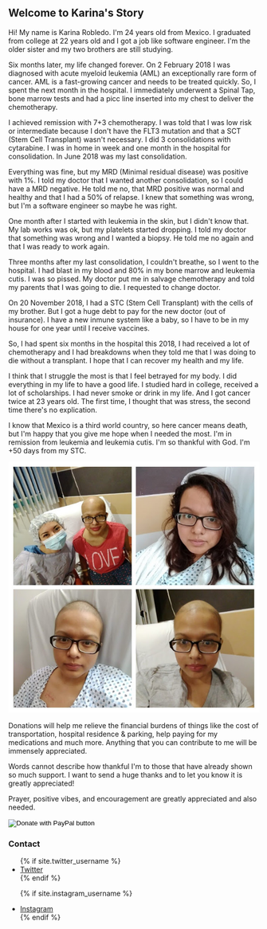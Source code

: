 <link rel="stylesheet" href="//maxcdn.bootstrapcdn.com/font-awesome/4.3.0/css/font-awesome.min.css">

## Welcome to Karina's Story

Hi! My name is Karina Robledo.  I'm 24 years old from Mexico. I graduated from college at 22 years old and I got a job like software engineer. I'm the older sister and my two brothers are still studying. 

Six months later, my life changed forever. On 2 February 2018 I was diagnosed with acute myeloid leukemia (AML) an exceptionally rare form of cancer. AML is a fast-growing cancer and needs to be treated quickly. So, I spent the next month in the hospital. I immediately underwent a Spinal Tap, bone marrow tests and had a picc line inserted into my chest to deliver the chemotherapy. 

I achieved remission with 7+3 chemotherapy. I was told that I was low risk or intermediate because I don't have the FLT3 mutation and that a SCT (Stem Cell Transplant) wasn't necessary. I did 3 consolidations with cytarabine. I was in home in week and one month in the hospital for consolidation. In June 2018 was my last consolidation. 

Everything was fine, but my MRD (Minimal residual disease) was positive with 1%. I told my doctor that I wanted another consolidation, so I could have a MRD negative. He told me no, that MRD positive was normal and healthy and that I had a 50% of relapse. I knew that something was wrong, but I'm a software engineer so maybe he was right. 

One month after I started with leukemia in the skin, but I didn't know that. My lab works was ok, but my platelets started dropping. I told my doctor that something was wrong and I wanted a biopsy. He told me no again and that I was ready to work again. 

Three months after my last consolidation, I couldn't breathe, so I went to the hospital. I had blast in my blood and 80% in my bone marrow and leukemia cutis. I was so pissed. My doctor put me in salvage chemotherapy and told my parents that I was going to die. I requested to change doctor. 

On 20 November 2018, I had a STC (Stem Cell Transplant) with the cells of my brother. But I got a huge debt to pay for the new doctor (out of insurance). I have a new inmune system like a baby, so I have to be in my house for one year until I receive vaccines. 

So, I had spent six months in the hospital this 2018, I had received a lot of chemotherapy and I had breakdowns when they told me that I was doing to die without a transplant. I hope that I can recover my health and my life.

I think that I struggle the most is that I feel betrayed for my body. I did everything in my life to have a good life. I studied hard in college, received a lot of scholarships. I had never smoke or drink in my life. And I got cancer twice at 23 years old. The first time, I thought that was stress, the second time there's no explication. 

I know that Mexico is a third world country, so here cancer means death, but I'm happy that you give me hope when I needed the most. I'm in remission from leukemia and leukemia cutis. I'm so thankful with God. I'm +50 days from my STC. 

![My story](/assets/Foto1.jpg)

Donations will help me relieve the financial burdens of things like the cost of transportation, hospital residence & parking, help paying for my medications and much more. Anything that you can contribute to me will be immensely appreciated. 

Words cannot describe how thankful I'm to those that have already shown so much support. I want to send a huge thanks and to let you know it is greatly appreciated!

Prayer, positive vibes, and  encouragement are greatly appreciated and also needed.

<form action="https://www.paypal.com/cgi-bin/webscr" method="post" target="_top">
<input type="hidden" name="cmd" value="_s-xclick" />
<input type="hidden" name="hosted_button_id" value="UM7ZCHBUHBB7S" />
<input type="image" src="https://raw.githubusercontent.com/ttscoff/JekyllPlugins/master/Donation/donation2.png" border="0" name="submit" title="PayPal - The safer, easier way to pay online!" alt="Donate with PayPal button" />
<img alt="" border="0" src="https://www.paypal.com/en_MX/i/scr/pixel.gif" width="1" height="1" />
</form>

### Contact

<ul>
{% if site.twitter_username %}
  <li>
    <a href="https://twitter.com/{{ site.twitter_username }}">
      <i class="fa fa-twitter"></i> Twitter
    </a>
  </li>
{% endif %}

{% if site.instagram_username %}
  <li>
    <a href="https://www.instagram.com/{{ site.instagram_username }}">
      <i class="fa fa-instagram"></i> Instagram
    </a>
  </li>
{% endif %}
</ul>


